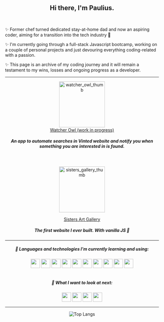 <h2 align="center">
Hi there, I'm Paulius.
</h2>
<br />
<div>
  
✨ Former chef turned dedicated stay-at-home dad and now an aspiring coder, aiming for a transition into the tech industry :raised_hands:

✨ I'm currently going through a full-stack Javascript bootcamp, working on a couple of personal projects and just devouring everything coding-related with a passion.

✨ This page is an archive of my coding journey and it will remain a testament to my wins, losses and ongoing progress as a developer.
</div>

<hr/>

<div align="center">
<a href="https://watcher-owl.vercel.app"><img width="150" alt="watcher_owl_thumb" src="https://github.com/pauliusgin/pauliusgin/assets/140472668/d7c94be7-cc51-4323-a020-1c8409b7db0e"></a><br/>
<a href="https://watcher-owl.vercel.app">Watcher Owl (work in progress)<a/><br/>
  
  ##### An app to automate searches in Vinted website and notify you when something you are interested in is found.
<br/>
  <br/>
<a href="https://sistersartgallery.netlify.app"><img width="150" alt="sisters_gallery_thumb" src="https://github.com/pauliusgin/pauliusgin/assets/140472668/ba51ae6e-8007-40da-b4e8-51d1fbf2949e"></a><br/>
  
<a href="https://sistersartgallery.netlify.app">Sisters Art Gallery</a> <br/>

  ##### The first website I ever built. With vanilla JS 🤡
  
</div>

---

<div align="center">
  
##### 🌱 Languages and technologies I'm currently learning and using:

<img src="https://img.shields.io/badge/-HTML-000?&logo=HTML5" height="30">
<img src="https://img.shields.io/badge/-CSS-000?&logo=CSS3" height="30">
<img src="https://img.shields.io/badge/-Bootstrap-000?&logo=Bootstrap" height="30">
<img src="https://img.shields.io/badge/-JavaScript-000?&logo=JavaScript" height="30">
<img src="https://img.shields.io/badge/-TypeScript-000?&logo=TypeScript" height="30">
<img src="https://img.shields.io/badge/-Node.js-000?&logo=Node.js" height="30">
<img src="https://img.shields.io/badge/-React-000?&logo=React" height="30">
<img src="https://img.shields.io/badge/-MongoDB-000?&logo=MongoDB" height="30">
<img src="https://img.shields.io/badge/-Firestore-000?&logo=Firebase" height="30">
<img src="https://img.shields.io/badge/-Git-000?&logo=Git" height="30">
<br />
<br />

##### :telescope: What I want to look at next:

<img src="https://img.shields.io/badge/-Docker-000?&logo=Docker" height="30">
<img src="https://img.shields.io/badge/-Next.js-000?&logo=Next.js" height="30">
<img src="https://img.shields.io/badge/-Tailwind CSS-000?&logo=Tailwind CSS" height="30">
<img src="https://img.shields.io/badge/-htmx-000?&logo=htmx" height="30">
</div>

  ---
  
<div align="center">

![Top Langs](https://github-readme-stats.vercel.app/api/top-langs/?username=pauliusgin&exclude_repo=pauliusgin,HTML,JavaScript,TypeScript,react-shop.react-shop-backend&layout=compact&hide_border=true&bg_color=0D1117&title_color=ffffff&text_color=ffffff)
  
</div>
